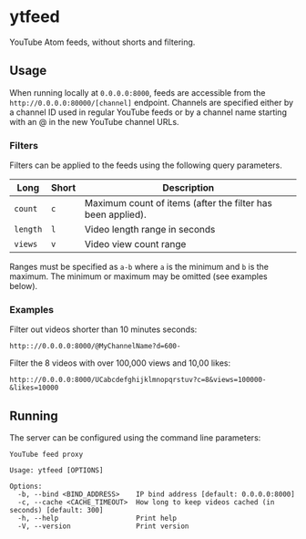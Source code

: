 # ytfeed

YouTube Atom feeds, without shorts and filtering.

## Usage

When running locally at `0.0.0.0:8000`, feeds are accessible from the `http://0.0.0.0:80000/[channel]` endpoint.
Channels are specified either by a channel ID used in regular YouTube feeds or by a channel name starting with an @ in the new YouTube channel URLs.

### Filters

Filters can be applied to the feeds using the following query parameters.

Long | Short | Description 
--- | --- | ---
`count` | `c` | Maximum count of items (after the filter has been applied).
`length` | `l` | Video length range in seconds
`views` | `v` | Video view count range

Ranges must be specified as `a-b` where `a` is the minimum and `b` is the maximum. The minimum or maximum may be omitted (see examples below).

### Examples

Filter out videos shorter than 10 minutes seconds:
```
http:://0.0.0.0:8000/@MyChannelName?d=600-
```
Filter the 8 videos with over 100,000 views and 10,00 likes:
```
http:://0.0.0.0:8000/UCabcdefghijklmnopqrstuv?c=8&views=100000-&likes=10000
```

## Running

The server can be configured using the command line parameters:
```
YouTube feed proxy

Usage: ytfeed [OPTIONS]

Options:
  -b, --bind <BIND_ADDRESS>    IP bind address [default: 0.0.0.0:8000]
  -c, --cache <CACHE_TIMEOUT>  How long to keep videos cached (in seconds) [default: 300]
  -h, --help                   Print help
  -V, --version                Print version
```
